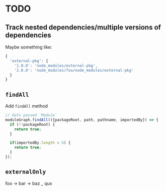 # TODO

## Track nested dependencies/multiple versions of dependencies

Maybe something like:

```js
{ 
  'external-pkg': { 
    '1.0.0': 'node_modules/external-pkg', 
    '2.0.0': 'node_modules/foo/node_modules/external-pkg'
  } 
}
```

## `findAll`

Add `findAll` method

```js
// Gets passed `Module`
moduleGraph.findAll(({packageRoot, path, pathname, importedBy}) => {
  if (!!packageRoot) {
    return true;
  }

  if(importedBy.length > 5) {
    return true;
  }
});
```

## `externalOnly`

foo -> bar -> baz
         \_ qux